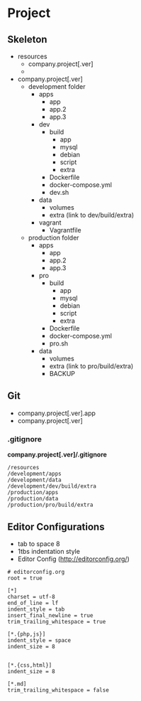 # Project

## Skeleton
* resources
  * company.project[.ver]
  *
* company.project[.ver]
  * development folder
    * apps
      * app
      * app.2
      * app.3
    * dev
      * build
        * app
        * mysql
        * debian
        * script
        * extra
      * Dockerfile
      * docker-compose.yml
      * dev.sh
    * data
      * volumes
      * extra (link to dev/build/extra)
    * vagrant
      * Vagrantfile
  * production folder
    * apps
      * app
      * app.2
      * app.3
    * pro
      * build
        * app
        * mysql
        * debian
        * script
        * extra
      * Dockerfile
      * docker-compose.yml
      * pro.sh
    * data
      * volumes
      * extra (link to pro/build/extra)
      * BACKUP

## Git

* company.project[.ver].app
* company.project[.ver]

### .gitignore

**company.project[.ver]/.gitignore**

```
/resources
/development/apps
/development/data
/development/dev/build/extra
/production/apps
/production/data
/production/pro/build/extra
```

## Editor Configurations

* tab to space 8
* 1tbs indentation style
* Editor Config (http://editorconfig.org/)

```
# editorconfig.org
root = true

[*]
charset = utf-8
end_of_line = lf
indent_style = tab
insert_final_newline = true
trim_trailing_whitespace = true

[*.{php,js}]
indent_style = space
indent_size = 8


[*.{css,html}]
indent_size = 8

[*.md]
trim_trailing_whitespace = false
```
